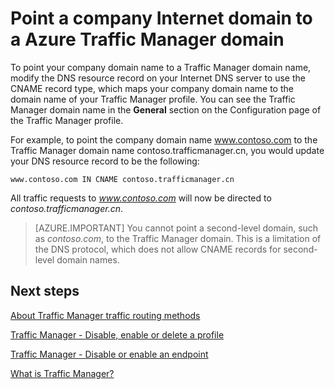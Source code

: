 <properties
   pageTitle="Point a company Internet domain to a Traffic Manager domain | Windows Azure"
   description="This article will help you point your company domain name to a Traffic Manager domain name."
   services="traffic-manager"
   documentationCenter=""
   authors="joaoma"
   manager="adinah"
   editor="tysonn" />
<tags
   ms.service="traffic-manager"
   ms.devlang="na"
   ms.topic="get-started-article"
   ms.tgt_pltfrm="na"
   ms.workload="infrastructure-services"
   ms.date="08/19/2015"
   ms.author="joaoma" />

# Point a company Internet domain to a Azure Traffic Manager domain

To point your company domain name to a Traffic Manager domain name, modify the DNS resource record on your Internet DNS server to use the CNAME record type, which maps your company domain name to the domain name of your Traffic Manager profile. You can see the Traffic Manager domain name in the **General** section on the Configuration page of the Traffic Manager profile.

For example, to point the company domain name www.contoso.com to the Traffic Manager domain name contoso.trafficmanager.cn, you would update your DNS resource record to be the following:

    www.contoso.com IN CNAME contoso.trafficmanager.cn

All traffic requests to *www.contoso.com* will now be directed to *contoso.trafficmanager.cn*.

>[AZURE.IMPORTANT] You cannot point a second-level domain, such as *contoso.com*, to the Traffic Manager domain. This is a limitation of the DNS protocol, which does not allow CNAME records for second-level domain names.

## Next steps

[About Traffic Manager traffic routing methods](traffic-manager-load-balancing-methods)

[Traffic Manager - Disable, enable or delete a profile](disable-enable-or-delete-a-profile)

[Traffic Manager - Disable or enable an endpoint](disable-or-enable-an-endpoint)

[What is Traffic Manager?](traffic-manager-overview)
